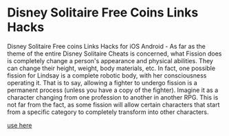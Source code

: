 # Disney Solitaire Free Coins Links Hacks

Disney Solitaire Free coins Links Hacks for iOS Android - As far as the theme of the entire Disney Solitaire Cheats is concerned, what Fission does is completely change a person's appearance and physical abilities. They can change their height, weight, body materials, etc. In fact, one possible fission for Lindsay is a complete robotic body, with her consciousness operating it. That is to say, allowing a fighter to undergo fission is a permanent process (unless you have a copy of the fighter). Imagine it as a character changing from one profession to another in another RPG. This is not far from the fact, as some fission will allow certain characters that start from a specific category to completely transform into other characters.

[use here](https://solsea.io/a/68103ddc6c8c4fc3cf4fc004/about/)

